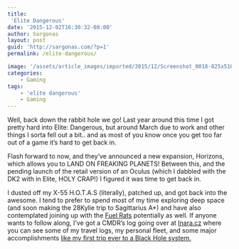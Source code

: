 ```yaml
---
title:
 'Elite Dangerous'
date: '2015-12-02T16:30:32-08:00'
author: Sargonas
layout: post
guid: 'http://sargonas.com/?p=1'
permalink: /elite-dangerous/

image: '/assets/article_images/imported/2015/12/Screenshot_0018-825x510.png'
categories:
    - Gaming
tags:
    - 'elite dangerous'
    - Gaming
---
```


[](/assets/article_images/imported/2015/12/Screenshot_0018.png)Well, back down the rabbit hole we go! Last year around this time I got pretty hard into Elite: Dangerous, but around March due to work and other things I sorta fell out a bit.. and as most of you know once you get too far out of a game it’s hard to get back in.

Flash forward to now, and they’ve announced a new expansion, Horizons, which allows you to LAND ON FREAKING PLANETS! Between this, and the pending launch of the retail version of an Oculus (which I dabbled with the DK2 with in Elite, HOLY CRAP!) I figured it was time to get back in.

I dusted off my X-55 H.O.T.A.S (literally), patched up, and got back into the awesome. I tend to prefer to spend most of my time exploring deep space (and soon making the 28Kylie trip to Sagittarius A\*) and have also contemplated joining up with the [Fuel Rats](http://fuelrats.org) potentially as well. If anyone wants to follow along, I’ve got a CMDR’s log going over at [Inara.cz](http://inara.cz/cmdr/11104) where you can see some of my travel logs, my personal fleet, and some major accomplishments [like my first trip ever to a Black Hole system.](http://inara.cz/cmdr-logbook/11104/3938)